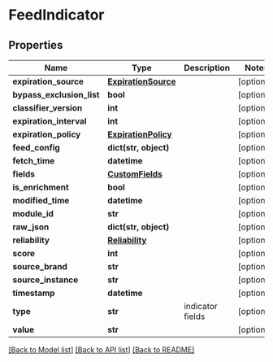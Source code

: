 # FeedIndicator

## Properties
Name | Type | Description | Notes
------------ | ------------- | ------------- | -------------
**expiration_source** | [**ExpirationSource**](ExpirationSource.md) |  | [optional] 
**bypass_exclusion_list** | **bool** |  | [optional] 
**classifier_version** | **int** |  | [optional] 
**expiration_interval** | **int** |  | [optional] 
**expiration_policy** | [**ExpirationPolicy**](ExpirationPolicy.md) |  | [optional] 
**feed_config** | **dict(str, object)** |  | [optional] 
**fetch_time** | **datetime** |  | [optional] 
**fields** | [**CustomFields**](CustomFields.md) |  | [optional] 
**is_enrichment** | **bool** |  | [optional] 
**modified_time** | **datetime** |  | [optional] 
**module_id** | **str** |  | [optional] 
**raw_json** | **dict(str, object)** |  | [optional] 
**reliability** | [**Reliability**](Reliability.md) |  | [optional] 
**score** | **int** |  | [optional] 
**source_brand** | **str** |  | [optional] 
**source_instance** | **str** |  | [optional] 
**timestamp** | **datetime** |  | [optional] 
**type** | **str** | indicator fields | [optional] 
**value** | **str** |  | [optional] 

[[Back to Model list]](README.md#documentation-for-models) [[Back to API list]](README.md#documentation-for-api-endpoints) [[Back to README]](README.md)


